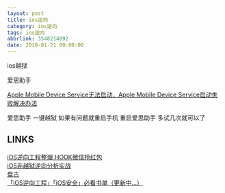 ```yaml
---
layout: post
title: ios逆向
category: ios逆向
tags: ios逆向
abbrlink: 3548214092
date: 2019-01-21 00:00:00
---
```


ios越狱

爱思助手

[Apple Mobile Device Service无法启动，Apple Mobile Device Service启动失败解决办法](https://www.i4.cn/news_detail_21549.html)  

爱思助手 一键越狱
如果有问题就重启手机 重启爱思助手 多试几次就可以了

## LINKS
[iOS逆向工程整理 HOOK微信抢红包](https://blog.csdn.net/mergerly/article/details/79258580)  
[iOS非越狱逆向分析实战](https://blog.csdn.net/tugele/article/details/81411384)  
[盘古](http://www.pangu.io/)  
[「iOS逆向工程」「iOS安全」必看书单（更新中...）](https://blog.csdn.net/feosun/article/details/72857328)  